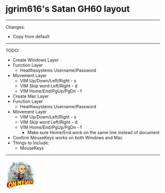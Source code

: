 # jgrim616's Satan GH60 layout

---

Changes:

*   Copy from default

---

TODO:

*   Create Windows Layer
*   Function Layer
    *   Healthesystems Username/Password
*   Movement Layer
    *   VIM Up/Down/Left/Right - s
    *   VIM Skip word Left/Right - d
    *   VIM Home/End/PgUp/PgDn - f
*   Create Mac Layer
*   Function Layer
    *   Healthesystems Username/Password
*   Movement Layer
    *   VIM Up/Down/Left/Right - s
    *   VIM Skip word Left/Right - d
    *   VIM Home/End/PgUp/PgDn - f
        *   Make sure Home/End work on the same line instead of document
*   Confirm MouseKeys works on both Windows and Mac
*   Things to Include:
    *   MouseKeys

---

![on_my_way.png](on_my_way.png)
